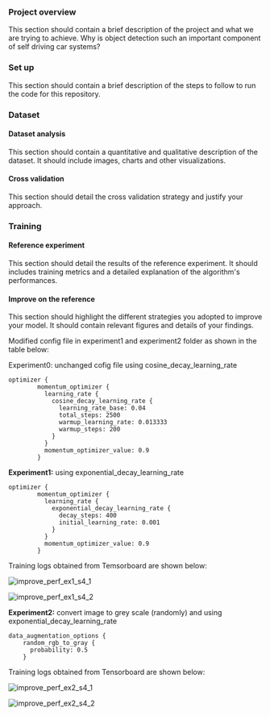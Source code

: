 ### Project overview
This section should contain a brief description of the project and what we are trying to achieve. Why is object detection such an important component of self driving car systems?

### Set up
This section should contain a brief description of the steps to follow to run the code for this repository.

### Dataset
#### Dataset analysis
This section should contain a quantitative and qualitative description of the dataset. It should include images, charts and other visualizations.
#### Cross validation
This section should detail the cross validation strategy and justify your approach.

### Training
#### Reference experiment
This section should detail the results of the reference experiment. It should includes training metrics and a detailed explanation of the algorithm's performances.

#### Improve on the reference
This section should highlight the different strategies you adopted to improve your model. It should contain relevant figures and details of your findings.

Modified config file in experiment1 and experiment2 folder as shown in the table below:

Experiment0: unchanged cofig file using cosine_decay_learning_rate

```
optimizer {
	    momentum_optimizer {
	      learning_rate {
	        cosine_decay_learning_rate {
	          learning_rate_base: 0.04
	          total_steps: 2500
	          warmup_learning_rate: 0.013333
	          warmup_steps: 200
	        }
	      }
	      momentum_optimizer_value: 0.9
	    }
```
	
  
**Experiment1:** using exponential_decay_learning_rate

```
optimizer {
	    momentum_optimizer {
	      learning_rate {
	        exponential_decay_learning_rate {
	          decay_steps: 400
	          initial_learning_rate: 0.001
	        }
	      }
	      momentum_optimizer_value: 0.9
	    }
```

Training logs obtained from Temsorboard are shown below:

![improve_perf_ex1_s4_1](https://user-images.githubusercontent.com/109758200/184705983-339a62c9-5545-495c-9360-517a4948ea3c.png)

![improve_perf_ex1_s4_2](https://user-images.githubusercontent.com/109758200/184705993-f6a22cdb-9e09-4088-9d2f-ead1629609f9.png)

**Experiment2:** convert image to grey scale (randomly) and using exponential_decay_learning_rate
```
data_augmentation_options {
    random_rgb_to_gray {
      probability: 0.5
    }
```

Training logs obtained from Tensorboard are shown below:

![improve_perf_ex2_s4_1](https://user-images.githubusercontent.com/109758200/184705912-d104a093-d1d4-419a-8f5a-77e9bc97faaf.png)

![improve_perf_ex2_s4_2](https://user-images.githubusercontent.com/109758200/184705930-4cb0ce72-03c8-43c5-bdef-da2cd59c0995.png)



